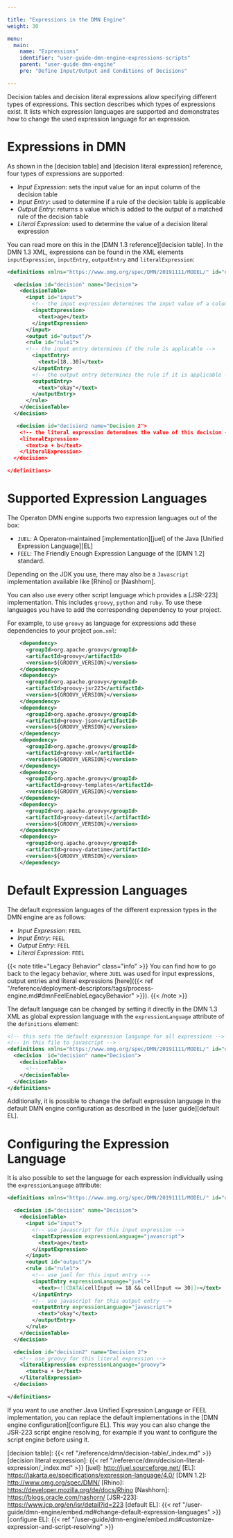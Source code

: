 ```yaml
---

title: "Expressions in the DMN Engine"
weight: 30

menu:
  main:
    name: "Expressions"
    identifier: "user-guide-dmn-engine-expressions-scripts"
    parent: "user-guide-dmn-engine"
    pre: "Define Input/Output and Conditions of Decisions"

---
```


Decision tables and decision literal expressions allow specifying different types of expressions.
This section describes which types of expressions exist.
It lists which expression languages are supported and demonstrates how to change the used expression language for an expression.

# Expressions in DMN

As shown in the [decision table] and [decision literal expression] reference, four types of expressions are supported:

- *Input Expression*: sets the input value for an input column
  of the decision table
- *Input Entry*: used to determine if a rule of the decision
  table is applicable
- *Output Entry*: returns a value which is added to the output of a matched rule
  of the decision table
- *Literal Expression*: used to determine the value of a decision literal expression

You can read more on this in the [DMN 1.3 reference][decision table]. In
the DMN 1.3 XML, expressions can be found in the XML
elements `inputExpression`, `inputEntry`, `outputEntry` and `literalExpression`:

```xml
<definitions xmlns="https://www.omg.org/spec/DMN/20191111/MODEL/" id="definitions" name="definitions" namespace="http://camunda.org/schema/1.0/dmn">

  <decision id="decision" name="Decision">
    <decisionTable>
      <input id="input">
        <!-- the input expression determines the input value of a column -->
        <inputExpression>
          <text>age</text>
        </inputExpression>
      </input>
      <output id="output"/>
      <rule id="rule1">
      <!-- the input entry determines if the rule is applicable -->
        <inputEntry>
          <text>[18..30]</text>
        </inputEntry>
        <!-- the output entry determines the rule if it is applicable -->
        <outputEntry>
          <text>"okay"</text>
        </outputEntry>
      </rule>
    </decisionTable>
  </decision>

   <decision id="decision2 name="Decision 2">
    <!-- the literal expression determines the value of this decision -->
    <literalExpression>
      <text>a + b</text>
    </literalExpression>
  </decision>

</definitions>
```

# Supported Expression Languages

The Operaton DMN engine supports two expression languages out of the box:

- `JUEL`: A Operaton-maintained [implementation][juel] of the Java [Unified Expression Language][EL]
- `FEEL`: The Friendly Enough Expression Language of the [DMN 1.2] standard.

Depending on the JDK you use, there may also be a `Javascript` implementation
available like [Rhino] or [Nashhorn].

You can also use every other script language which provides a [JSR-223]
implementation. This includes `groovy`, `python` and `ruby`. To use these
languages you have to add the corresponding dependency to your project.

For example, to use `groovy` as language for expressions add these dependencies
to your project `pom.xml`:

```xml
    <dependency>
      <groupId>org.apache.groovy</groupId>
      <artifactId>groovy</artifactId>
      <version>${GROOVY_VERSION}</version>
    </dependency>
    <dependency>
      <groupId>org.apache.groovy</groupId>
      <artifactId>groovy-jsr223</artifactId>
      <version>${GROOVY_VERSION}</version>
    </dependency>
    <dependency>
      <groupId>org.apache.groovy</groupId>
      <artifactId>groovy-json</artifactId>
      <version>${GROOVY_VERSION}</version>
    </dependency>
    <dependency>
      <groupId>org.apache.groovy</groupId>
      <artifactId>groovy-xml</artifactId>
      <version>${GROOVY_VERSION}</version>
    </dependency>
    <dependency>
      <groupId>org.apache.groovy</groupId>
      <artifactId>groovy-templates</artifactId>
      <version>${GROOVY_VERSION}</version>
    </dependency>
    <dependency>
      <groupId>org.apache.groovy</groupId>
      <artifactId>groovy-dateutil</artifactId>
      <version>${GROOVY_VERSION}</version>
    </dependency>
    <dependency>
      <groupId>org.apache.groovy</groupId>
      <artifactId>groovy-datetime</artifactId>
      <version>${GROOVY_VERSION}</version>
    </dependency>
```

# Default Expression Languages

The default expression languages of the different expression types in the
DMN engine are as follows:

- *Input Expression*: `FEEL`
- *Input Entry*: `FEEL`
- *Output Entry*: `FEEL`
- *Literal Expression*: `FEEL`

{{< note title="Legacy Behavior" class="info" >}}
You can find how to go back to the legacy behavior, where `JUEL` was used for input expressions,
output entries and literal expressions [here]({{< ref "/reference/deployment-descriptors/tags/process-engine.md#dmnFeelEnableLegacyBehavior" >}}).
{{< /note >}}

The default language can be changed by setting it directly in the DMN 1.3 XML as global expression language with the `expressionLanguage` attribute of
the `definitions` element:

```xml
<!-- this sets the default expression language for all expressions -->
<!-- in this file to javascript -->
<definitions xmlns="https://www.omg.org/spec/DMN/20191111/MODEL/" id="definitions" name="definitions" namespace="http://camunda.org/schema/1.0/dmn" expressionLanguage="javascript">
  <decision  id="decision" name="Decision">
    <decisionTable>
      <!-- ... -->
    </decisionTable>
  </decision>
</definitions>
```

Additionally, it is possible to change the default expression language in the default DMN engine configuration as described in the [user guide][default EL].


# Configuring the Expression Language

It is also possible to set the language for each expression individually using the `expressionLanguage` attribute:

```xml
<definitions xmlns="https://www.omg.org/spec/DMN/20191111/MODEL/" id="definitions" name="definitions" namespace="http://camunda.org/schema/1.0/dmn">

  <decision id="decision" name="Decision">
    <decisionTable>
      <input id="input">
        <!-- use javascript for this input expression -->
        <inputExpression expressionLanguage="javascript">
          <text>age</text>
        </inputExpression>
      </input>
      <output id="output"/>
      <rule id="rule1">
        <!-- use juel for this input entry -->
        <inputEntry expressionLanguage="juel">
          <text><![CDATA[cellInput >= 18 && cellInput <= 30]]></text>
        </inputEntry>
        <!-- use javascript for this output entry -->
        <outputEntry expressionLanguage="javascript">
          <text>"okay"</text>
        </outputEntry>
      </rule>
    </decisionTable>
  </decision>

  <decision id="decision2" name="Decision 2">
    <!-- use groovy for this literal expression -->
    <literalExpression expressionLanguage="groovy">
      <text>a + b</text>
    </literalExpression>
  </decision>

</definitions>
```

If you want to use another Java Unified Expression Language or FEEL
implementation, you can replace the default implementations in the
[DMN engine configuration][configure EL]. This way you can also change
the JSR-223 script engine resolving, for example if you want to configure
the script engine before using it.


[decision table]: {{< ref "/reference/dmn/decision-table/_index.md" >}}
[decision literal expression]: {{< ref "/reference/dmn/decision-literal-expression/_index.md" >}}
[juel]: http://juel.sourceforge.net/
[EL]: https://jakarta.ee/specifications/expression-language/4.0/
[DMN 1.2]: http://www.omg.org/spec/DMN/
[Rhino]: https://developer.mozilla.org/de/docs/Rhino
[Nashhorn]: https://blogs.oracle.com/nashorn/
[JSR-223]: https://www.jcp.org/en/jsr/detail?id=223
[default EL]: {{< ref "/user-guide/dmn-engine/embed.md#change-default-expression-languages" >}}
[configure EL]: {{< ref "/user-guide/dmn-engine/embed.md#customize-expression-and-script-resolving" >}}
